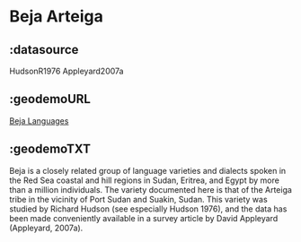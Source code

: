 # Beja Arteiga

## :datasource 

HudsonR1976 Appleyard2007a

## :geodemoURL 

[Beja Languages](http://www.ethnologue.com/language/bej)

## :geodemoTXT 

Beja is a closely related group of language varieties and dialects spoken in the Red Sea coastal and hill regions in Sudan, Eritrea, and Egypt by more than a million individuals. The variety documented here is that of the Arteiga tribe in the vicinity of Port Sudan and Suakin, Sudan. This variety was studied by Richard Hudson (see especially Hudson 1976), and the data has been made conveniently available in a survey article by David Appleyard (Appleyard, 2007a).
